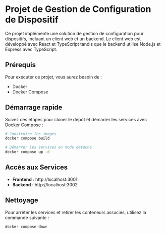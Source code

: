 # Projet de Gestion de Configuration de Dispositif

Ce projet implémente une solution de gestion de configuration pour dispositifs, incluant un client web et un backend. Le client web est développé avec React et TypeScript tandis que le backend utilise Node.js et Express avec TypeScript.

## Prérequis

Pour exécuter ce projet, vous aurez besoin de :
- Docker
- Docker Compose

## Démarrage rapide

Suivez ces étapes pour cloner le dépôt et démarrer les services avec Docker Compose :

```bash
# Construire les images
docker compose build

# Démarrer les services en mode détaché
docker compose up -d
```

## Accès aux Services

- **Frontend** : http://localhost:3001
- **Backend** : http://localhost:3002

## Nettoyage

Pour arrêter les services et retirer les conteneurs associés, utilisez la commande suivante :

```bash
docker compose down
```

